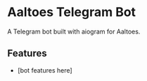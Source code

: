# Aaltoes Telegram Bot

A Telegram bot built with aiogram for Aaltoes.

## Features

- [bot features here]
